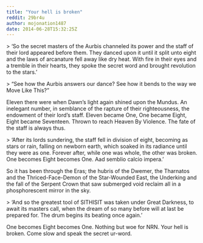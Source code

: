 ```yaml
---
title: "Your hell is broken"
reddit: 29br4u
author: mojonation1487
date: 2014-06-28T15:32:25Z
---
```


&gt; ‘So the secret masters of the Aurbis channeled its power and the staff of their lord appeared before them. They danced upon it until it split unto eight and the laws of arcanature fell away like dry heat. With fire in their eyes and a tremble in their hearts, they spoke the secret word and brought revolution to the stars.’

&gt; “See how the Aurbis answers our dance? See how it bends to the way we Move Like This?”

Eleven there were when Dawn’s light again shined upon the Mundus. An inelegant number, in semblance of the rapture of their righteousness, the endowment of their lord’s staff. Eleven became One, One became Eight, Eight became Seventeen. Thrown to reach Heaven By Violence. The fate of the staff is always thus.

&gt; ‘After its lords sundering, the staff fell in division of eight, becoming as stars or rain, falling on newborn earth, which soaked in its radiance until they were as one. Forever after, while one was whole, the other was broken. One becomes Eight becomes One. Aad semblio calcio impera.’

So it has been through the Eras; the hubris of the Dwemer, the Tharnatos and the Thriced-Face-Demon of the Star-Wounded East, the Underking and the fall of the Serpent Crown that saw submerged void reclaim all in a phosphorescent mirror in the sky.

&gt; ‘And so the greatest tool of SITHISIT was taken under Great Darkness, to await its masters call, when the dream of so many before will at last be prepared for. The drum begins its beating once again.’

One becomes Eight becomes One. Nothing but woe for NRN. Your hell is broken. Come slow and speak the secret ur-word.
